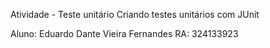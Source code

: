 Atividade - Teste unitário
Criando testes unitários com JUnit

Aluno: Eduardo Dante Vieira Fernandes
RA: 324133923
